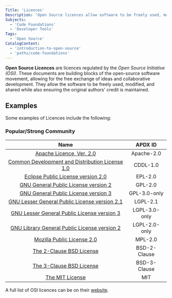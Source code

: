 ```yaml
---
Title: 'Licences'
Description: 'Open Source licences allow software to be freely used, modified, and shared'
Subjects:
  - 'Code Foundations'
  - 'Developer Tools'
Tags:
  - 'Open Source'
CatalogContent:
  - 'introduction-to-open-source'
  - 'paths/code-foundations'
---
```


**Open Source Licences** are licences regulated by the *Open Source Initiative (OSI)*. These documents are building blocks of the open-source software movement, allowing for the free exchange of ideas and collaborative development. They allow the software to be freely used, modified, and shared while also ensuring the original authors' credit is maintained.

## Examples

Some examples of Licences include the following:

### Popular/Strong Community

|                                            Name                                               |           APDX ID            |
| :-------------------------------------------------------------------------------------------: | :--------------------------: |
| [Apache Licence, Ver. 2.0](https://opensource.org/license/apache-2-0/)                        |         Apache-2.0           |
| [Common Development and Distribution License 1.0](https://opensource.org/license/cddl-1-0/)   |         CDDL-1.0             |
| [Eclipse Public License version 2.0](https://opensource.org/license/epl-2-0/)                 |         EPL-2.0              |
| [GNU General Public License version 2](https://opensource.org/license/gpl-2-0/)               |         GPL-2.0              |
| [GNU General Public License version 3](https://opensource.org/license/gpl-3-0/)               |         GPL-3.0-only         |
| [GNU Lesser General Public License version 2.1](https://opensource.org/license/lgpl-2-1/)     |         LGPL-2.1             |
| [GNU Lesser General Public License version 3](https://opensource.org/license/lgpl-3-0/)       |         LGPL-3.0-only        |
| [GNU Library General Public License version 2](https://opensource.org/license/lgpl-2-0/)      |         LGPL-2.0-only        |
| [Mozilla Public License 2.0](https://opensource.org/license/mpl-2-0/)                         |         MPL-2.0              |
| [The 2-Clause BSD License](https://opensource.org/license/bsd-2-clause/)                      |         BSD-2-Clause         |
| [The 3-Clause BSD License](https://opensource.org/license/bsd-3-clause/)                      |         BSD-3-Clause         |
| [The MIT License](https://opensource.org/license/mit/)                                        |         MIT                  |



A full list of OSI licences can be on their [website](https://opensource.org/licenses/).

